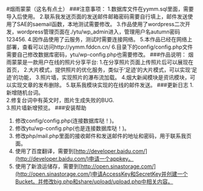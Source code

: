 #烟雨蒙蒙（这名有点土）
###注意事项：
	1.数据库文件在yymm.sql里面，需要导入后使用。
	2.联系我发送页面的发送邮件邮箱密码需要自行填上，邮件发送使用了SAE的saemail函数，本地测试需要修改。
	3.作品使用了wordpress二次开发，wordpress管理页面在./ytu/wp_admin进入，管理用户名autumn密码123456.
	4.因作品使用了云服务，测试时需要连接网络。
	5.本作品已经在网络上部署，查看可以访问http://yymm.fddcn.cn/
    6.目录下的config/config.php文件需要自己修改数据库密码，ytu/wp-config.php也需要修改。
###作品说明：
	烟雨蒙蒙是一款用户在线的照片分享平台:
    1.在分享照片页面上传照片后可以展现在首页，
    2.大片模式，提供照片的优化服务，类似于‘足迹’的大片模式，可以实现‘足迹’的功能，
    3.照片墙，实现照片的瀑布流加载。
    4.烟大新闻模块是资讯模块，可以实现文章的发布删除。
    5.联系我模块实现的在线的邮件发送。
###更新日志
1.新增随机台词。  
2.修复台词中有英文时，图片生成失败的BUG.    
3.照片墙新增预览。
###安装帮助
1. 修改config/config.php(连接数据库哒！)。
2. 修改ytu/wp-config.php(也是连接数据库哒！)。
3. 修改php/mail.php里面的接收邮件和发送邮件的地址和密码，用于联系我页面。
4. 使用了百度翻译，需要到[http://developer.baidu.com/](http://developer.baidu.com/)申请一个appkey。
5. 使用了新浪运储存，需要到[http://open.sinastorage.com/](http://open.sinastorage.com/)申请AccessKey和SecretKey并创建一个Bucket。并修改big.php和share/upload/upload.php中相关内容。